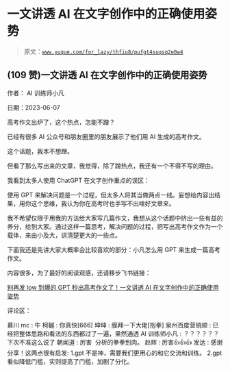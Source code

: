 # 一文讲透 AI 在文字创作中的正确使用姿势

> 原文：[`www.yuque.com/for_lazy/thfiu8/pufgt4suqsq2e0w4`](https://www.yuque.com/for_lazy/thfiu8/pufgt4suqsq2e0w4)



## (109 赞)一文讲透 AI 在文字创作中的正确使用姿势 

作者： AI 训练师小凡 

日期：2023-06-07 

高考作文出炉了，这个热点，怎能不蹭？ 

已经有很多 AI 公众号和朋友圈里的朋友展示了他们用 AI 生成的高考作文。 

这个话题，我本不想蹭。 

但看了那么写出来的文章，我觉得，除了蹭热点，我还有一个不得不写的理由。 

我看到太多人使用 ChatGPT 在文字创作重点的误区： 

使用 GPT 来解决问题是一个过程，但太多人将其当做两点一线。妄想给内容出结果，用你这个思维，我认为你在高考时也手写不出啥好文章来。 

我不希望仅限于用我的方法给大家写几篇作文，我想从这个话题中挤出一些有益的养分，给到大家。通过这样一篇思考，解决问题的过程，把写出高考作文作为一个载体，来由小及大，讲清楚更大的一些点。 

下面我还是先讲大家大概率会比较喜欢的部分：小凡怎么用 GPT 来生成一篇高考作文。 

内容很多，为了最好的阅读观感，还请移步飞书链接： 

[别再发 low 到爆的 GPT 秒出高考作文了！一文讲透 AI 在文字创作中的正确使用姿势](https://fjt9w880tn.feishu.cn/docx/HEajdvRmbozwitxgBD3chKlDnbe) 

评论区： 

慕川 mc : 牛 柯樾 : 你真快[666] 坤坤 : 膜拜一下大佬[抱拳] 泉州百度营销顺 : 已经把整体思路和看法的东西都过了一遍，果然通透 AI 训练师小凡 : ？？？？？？下次不准这么说了 朝闻道 : 厉害  分析的拳拳到肉。 赵辉 : 厉害👍👍👍 发达 : 感谢分享！这两点很有启发: 1.gpt 不是神，需要我们更用心的和它交流和训练。 2.gpt 看似降低门槛，实则提高了门槛，加剧了分化。